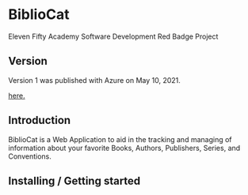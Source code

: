# BiblioCat
Eleven Fifty Academy Software Development Red Badge Project

## Version
Version 1 was published with Azure on May 10, 2021.

[here.](https://www.postman.com/)

## Introduction
BiblioCat is a Web Application to aid in the tracking and managing of information about your favorite Books, Authors, Publishers, Series, and Conventions.

## Installing / Getting started

